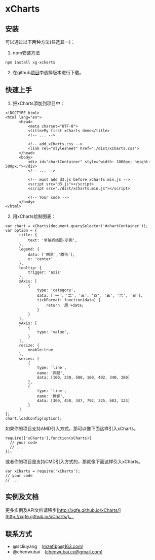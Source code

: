 # xCharts   

## 安装   
可以通过以下两种方法(任选其一)：  

1. npm安装方法    

  ```  
  npm install xg-xcharts
  ```   
2. 在github[项目](https://github.com/xgfe/xCharts/releases)中选择版本进行下载。

## 快速上手  
1. 把xCharts添加到项目中：   
  
  ```
<!DOCTYPE html>
<html lang="en">
		<head>
			<meta charset="UTF-8">
			<title>My first xCharts demo</title>
			<!-- ... -->  
			
			<!-- add xCharts.css -->
			<link rel="stylesheet" href="./dist/xCharts.css">
		</head>
		<body>
			<div id="chartContainer" style="width: 1000px; height: 500px;"></div>
			<!-- ... -->
			
			<!-- must add d3.js before xCharts.min.js -->
			<script src="d3.js"></script>
			<script src="./dist/xCharts.min.js"></script>
			
			<!-- Your code -->
		</body>
</html>  
  ```   
2. 用xCharts绘制图表：  

  ```  
var chart = xCharts(document.querySelector('#chartContainer'));
var option = {
		title: {
		    text: '单轴折线图-示例',
		},
		legend: {
		    data: ['网易','腾讯'],
		    x: 'center'
		},
		tooltip: {
		    trigger: 'axis'
		},
		xAxis: [
		    {
		        type: 'category',
		        data: ['一', '二', '三', '四', '五', '六', '日'],
		        tickFormat: function(data) {
		            return '周'+data;
		        }
		    }
		],
		yAxis: [
		    {
		        type: 'value',
		    }
		],
		resize: {
		    enable:true
		},
		series: [
		    {
		        type: 'line',
		        name: '网易',
		        data: [100, 230, 500, 160, 402, 340, 380]
		    },
		    {
		        type: 'line',
		        name: '腾讯',
		        data: [300, 450, 347, 792, 325, 683, 123]
		    }
		]
};
chart.loadConfig(option);
  ```

  如果你的项目支持AMD引入方式，那可以像下面这样引入xCharts。  

  ```
require(['xCharts'],function(xCharts){
	// your code  
	// ...
});
  ```  
 
  或者你的项目是支持CMD引入方式的，那就像下面这样引入xCharts。

  ```
var xCharts = require('xCharts');
// your code   
// ... 
  ```

## 实例及文档  
更多实例及API文档请移步[http://xgfe.github.io/xCharts/](http://xgfe.github.io/xCharts/)。  

## 联系方式  

- @scliuyang&emsp;(mzefibp@163.com)  
- @chenwubai&emsp;(chenwubai.cx@gmail.com)
